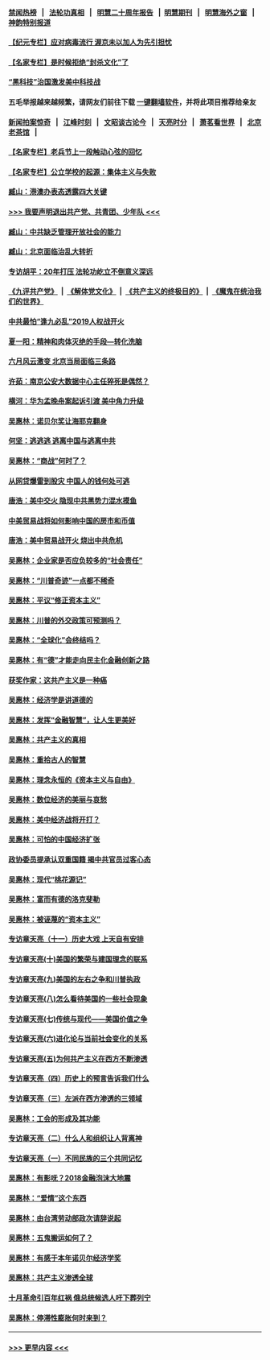 #### [禁闻热榜](热点新闻.md?=0)  &nbsp;&nbsp;|&nbsp;&nbsp; [法轮功真相](https://github.com/gfw-breaker/truth/blob/master/README.md?=0) &nbsp;&nbsp;|&nbsp;&nbsp; [明慧二十周年报告](https://github.com/gfw-breaker/mh-reports/blob/master/README.md?=0) &nbsp;&nbsp;|&nbsp;&nbsp;[明慧期刊](https://github.com/gfw-breaker/mh-qikan) &nbsp;&nbsp;|&nbsp;&nbsp; [明慧海外之窗](https://github.com/gfw-breaker/mh-news/blob/master/README.md?=0) &nbsp;&nbsp;|&nbsp;&nbsp; [神韵特别报道](https://github.com/gfw-breaker/mh-news/blob/master/shenyun.md?=0)
#### [【纪元专栏】应对病毒流行 渥京未以加人为先引担忧](../pages/nsc423/n11875714.md?t=03030702) 
#### [【名家专栏】是时候拒绝“封杀文化”了](../pages/nsc423/n11814093.md?t=03030702) 
#### [“黑科技”治国激发美中科技战](../pages/nsc423/n11638056.md?t=03030702) 
#### 五毛举报越来越频繁，请网友们前往下载 [一键翻墙软件](https://github.com/gfw-breaker/ssr-accounts)，并将此项目推荐给亲友
#### [新闻拍案惊奇](https://github.com/gfw-breaker/banned-news/blob/master/pages/link4.md) &nbsp;&nbsp;|&nbsp;&nbsp; [江峰时刻](https://github.com/gfw-breaker/banned-news/blob/master/pages/link4.md) &nbsp;&nbsp;|&nbsp;&nbsp; [文昭谈古论今](https://github.com/gfw-breaker/banned-news/blob/master/pages/link4.md) &nbsp;&nbsp;|&nbsp;&nbsp; [天亮时分](https://github.com/gfw-breaker/banned-news/blob/master/pages/link4.md) &nbsp;&nbsp;|&nbsp;&nbsp; [萧茗看世界](https://github.com/gfw-breaker/banned-news/blob/master/pages/link4.md) &nbsp;&nbsp;|&nbsp;&nbsp; [北京老茶馆](https://github.com/gfw-breaker/banned-news/blob/master/pages/link4.md) &nbsp;&nbsp;|&nbsp;&nbsp; 
#### [【名家专栏】老兵节上一段触动心弦的回忆](../pages/nsc423/n11646016.md?t=03030702) 
#### [【名家专栏】公立学校的起源：集体主义与失败](../pages/nsc423/n11601833.md?t=03030702) 
#### [臧山：港澳办表态透露四大关键](../pages/nsc423/n11421628.md?t=03030702) 
#### [>>> 我要声明退出共产党、共青团、少年队 <<<](https://github.com/begood0513/goodnews/blob/master/quit/letter.md) 
#### [臧山：中共缺乏管理开放社会的能力](../pages/nsc423/n11407457.md?t=03030702) 
#### [臧山：北京面临治乱大转折](../pages/nsc423/n11406895.md?t=03030702) 
#### [专访胡平：20年打压 法轮功屹立不倒意义深远](../pages/nsc423/n11398800.md?t=03030702) 
#### [《九评共产党》](https://github.com/begood0513/9ping.md/blob/master/README.md) &nbsp;|&nbsp; [《解体党文化》](../../../../jtdwh.md/blob/master/README.md)  &nbsp;|&nbsp; [《共产主义的终极目的》](../../../../gczydzjmd.md/blob/master/README.md) &nbsp;|&nbsp; [《魔鬼在统治我们的世界》](../../../../mgztzwmdsj.md/blob/master/README.md) 
#### [中共最怕“逢九必乱”2019人权战开火](../pages/nsc423/n11385248.md?t=03030702) 
#### [夏一阳：精神和肉体灭绝的手段—转化洗脑](../pages/nsc423/n11368250.md?t=03030702) 
#### [六月风云激变 北京当局面临三条路](../pages/nsc423/n11313668.md?t=03030702) 
#### [许茹：南京公安大数据中心主任猝死是偶然？](../pages/nsc423/n11064744.md?t=03030702) 
#### [横河：华为孟晚舟案起诉引渡 美中角力升级](../pages/nsc423/n11027230.md?t=03030702) 
#### [吴惠林：诺贝尔奖让海耶克翻身](../pages/nsc423/n10890049.md?t=03030702) 
#### [何坚：逃逃逃 逃离中国与逃离中共](../pages/nsc423/n10592891.md?t=03030702) 
#### [吴惠林：“商战”何时了？](../pages/nsc423/n10573558.md?t=03030702) 
#### [从网贷爆雷到股灾 中国人的钱何处可逃](../pages/nsc423/n10572800.md?t=03030702) 
#### [唐浩：美中交火 隐现中共黑势力混水摸鱼](../pages/nsc423/n10544040.md?t=03030702) 
#### [中美贸易战将如何影响中国的房市和币值](../pages/nsc423/n10543697.md?t=03030702) 
#### [唐浩：美中贸易战开火 烧出中共危机](../pages/nsc423/n10540126.md?t=03030702) 
#### [吴惠林：企业家是否应负较多的“社会责任”](../pages/nsc423/n10535022.md?t=03030702) 
#### [吴惠林：“川普奇迹”一点都不稀奇](../pages/nsc423/n10512808.md?t=03030702) 
#### [吴惠林：平议“修正资本主义”](../pages/nsc423/n10495724.md?t=03030702) 
#### [吴惠林：川普的外交政策可预测吗？](../pages/nsc423/n10462387.md?t=03030702) 
#### [吴惠林：“全球化”会终结吗？](../pages/nsc423/n10452838.md?t=03030702) 
#### [吴惠林：有“德”才能走向民主化金融创新之路](../pages/nsc423/n10432292.md?t=03030702) 
#### [获奖作家：这共产主义是一种癌](../pages/nsc423/n10431541.md?t=03030702) 
#### [吴惠林：经济学是讲道德的](../pages/nsc423/n10398014.md?t=03030702) 
#### [吴惠林：发挥“金融智慧”，让人生更美好](../pages/nsc423/n10375019.md?t=03030702) 
#### [吴惠林：共产主义的真相](../pages/nsc423/n10351394.md?t=03030702) 
#### [吴惠林：重拾古人的智慧](../pages/nsc423/n10337691.md?t=03030702) 
#### [吴惠林：理念永恒的《资本主义与自由》](../pages/nsc423/n10316274.md?t=03030702) 
#### [吴惠林：数位经济的美丽与哀愁](../pages/nsc423/n10292946.md?t=03030702) 
#### [吴惠林：美中经济战将开打？](../pages/nsc423/n10258825.md?t=03030702) 
#### [吴惠林：可怕的中国经济扩张](../pages/nsc423/n10219147.md?t=03030702) 
#### [政协委员提承认双重国籍 揭中共官员过客心态](../pages/nsc423/n10208809.md?t=03030702) 
#### [吴惠林：现代“桃花源记”](../pages/nsc423/n10185234.md?t=03030702) 
#### [吴惠林：富而有德的洛克斐勒](../pages/nsc423/n10142264.md?t=03030702) 
#### [吴惠林：被诬蔑的“资本主义”](../pages/nsc423/n10124816.md?t=03030702) 
#### [专访章天亮（十一）历史大戏 上天自有安排](../pages/nsc423/n10094905.md?t=03030702) 
#### [专访章天亮(十)美国的繁荣与建国理念的联系](../pages/nsc423/n10094899.md?t=03030702) 
#### [专访章天亮(九)美国的左右之争和川普执政](../pages/nsc423/n10094889.md?t=03030702) 
#### [专访章天亮(八)怎么看待美国的一些社会现象](../pages/nsc423/n10094857.md?t=03030702) 
#### [专访章天亮(七)传统与现代——美国价值之争](../pages/nsc423/n10093140.md?t=03030702) 
#### [专访章天亮(六)进化论与当前社会变化的关系](../pages/nsc423/n10092036.md?t=03030702) 
#### [专访章天亮(五)为何共产主义在西方不断渗透](../pages/nsc423/n10083620.md?t=03030702) 
#### [专访章天亮（四）历史上的预言告诉我们什么](../pages/nsc423/n10083606.md?t=03030702) 
#### [专访章天亮（三）左派在西方渗透的三领域](../pages/nsc423/n10081115.md?t=03030702) 
#### [吴惠林：工会的形成及其功能](../pages/nsc423/n10080633.md?t=03030702) 
#### [专访章天亮（二）什么人和组织让人背离神](../pages/nsc423/n10076637.md?t=03030702) 
#### [专访章天亮（一）不同民族的三个共同记忆](../pages/nsc423/n10074188.md?t=03030702) 
#### [吴惠林：有影呒？2018金融泡沫大地震](../pages/nsc423/n10040534.md?t=03030702) 
#### [吴惠林：“爱情”这个东西](../pages/nsc423/n10019423.md?t=03030702) 
#### [吴惠林：由台湾劳动部政次请辞说起](../pages/nsc423/n9979679.md?t=03030702) 
#### [吴惠林：五鬼搬运如何了？](../pages/nsc423/n9925338.md?t=03030702) 
#### [吴惠林：有感于本年诺贝尔经济学奖](../pages/nsc423/n9871883.md?t=03030702) 
#### [吴惠林：共产主义渗透全球](../pages/nsc423/n9812748.md?t=03030702) 
#### [十月革命引百年红祸 俄总统候选人吁下葬列宁](../pages/nsc423/n9810182.md?t=03030702) 
#### [吴惠林：停滞性膨胀何时来到？](../pages/nsc423/n9764136.md?t=03030702) 

----
#### [ >>> 更早内容 <<< ](../indexes/nsc423-earlier.md)
